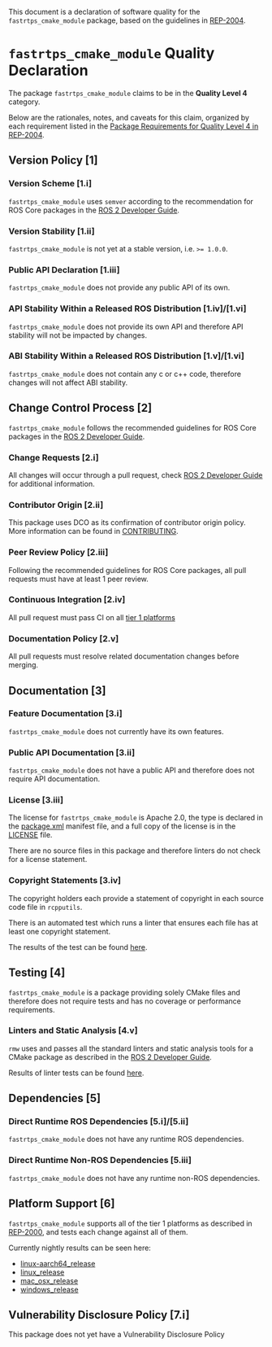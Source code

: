This document is a declaration of software quality for the `fastrtps_cmake_module` package, based on the guidelines in [REP-2004](https://www.ros.org/reps/rep-2004.html).

# `fastrtps_cmake_module` Quality Declaration

The package `fastrtps_cmake_module` claims to be in the **Quality Level 4** category.

Below are the rationales, notes, and caveats for this claim, organized by each requirement listed in the [Package Requirements for Quality Level 4 in REP-2004](https://www.ros.org/reps/rep-2004.html).

## Version Policy [1]

### Version Scheme [1.i]

`fastrtps_cmake_module` uses `semver` according to the recommendation for ROS Core packages in the [ROS 2 Developer Guide](https://index.ros.org/doc/ros2/Contributing/Developer-Guide/#versioning).

### Version Stability [1.ii]

`fastrtps_cmake_module` is not yet at a stable version, i.e. `>= 1.0.0`.

### Public API Declaration [1.iii]

`fastrtps_cmake_module` does not provide any public API of its own.

### API Stability Within a Released ROS Distribution [1.iv]/[1.vi]

`fastrtps_cmake_module` does not provide its own API and therefore API stability will not be impacted by changes.

### ABI Stability Within a Released ROS Distribution [1.v]/[1.vi]

`fastrtps_cmake_module` does not contain any c or c++ code, therefore changes will not affect ABI stability.

## Change Control Process [2]

`fastrtps_cmake_module` follows the recommended guidelines for ROS Core packages in the [ROS 2 Developer Guide](https://index.ros.org/doc/ros2/Contributing/Developer-Guide/#package-requirements).

### Change Requests [2.i]

All changes will occur through a pull request, check [ROS 2 Developer Guide](https://index.ros.org/doc/ros2/Contributing/Developer-Guide/#change-control-process) for additional information.

### Contributor Origin [2.ii]

This package uses DCO as its confirmation of contributor origin policy. More information can be found in [CONTRIBUTING](../CONTRIBUTING.md).

### Peer Review Policy [2.iii]

Following the recommended guidelines for ROS Core packages, all pull requests must have at least 1 peer review.

### Continuous Integration [2.iv]

All pull request must pass CI on all [tier 1 platforms](https://www.ros.org/reps/rep-2000.html#support-tiers)

### Documentation Policy [2.v]

All pull requests must resolve related documentation changes before merging.

## Documentation [3]

### Feature Documentation [3.i]

`fastrtps_cmake_module` does not currently have its own features.

### Public API Documentation [3.ii]

`fastrtps_cmake_module` does not have a public API and therefore does not require API documentation.

### License [3.iii]

The license for `fastrtps_cmake_module` is Apache 2.0, the type is declared in the [package.xml](package.xml) manifest file, and a full copy of the license is in the [LICENSE](../LICENSE) file.

There are no source files in this package and therefore linters do not check for a license statement.

### Copyright Statements [3.iv]

The copyright holders each provide a statement of copyright in each source code file in `rcpputils`.

There is an automated test which runs a linter that ensures each file has at least one copyright statement.

The results of the test can be found [here](https://ci.ros2.org/view/nightly/job/nightly_linux_release/lastBuild/testReport/fastrtps_cmake_module/copyright/).

## Testing [4]

`fastrtps_cmake_module` is a package providing solely CMake files and therefore does not require tests and has no coverage or performance requirements.

### Linters and Static Analysis [4.v]

`rmw` uses and passes all the standard linters and static analysis tools for a CMake package as described in the [ROS 2 Developer Guide](https://index.ros.org/doc/ros2/Contributing/Developer-Guide/#linters).

Results of linter tests can be found [here](https://ci.ros2.org/view/nightly/job/nightly_linux_release/lastBuild/testReport/fastrtps_cmake_module/).

## Dependencies [5]

### Direct Runtime ROS Dependencies [5.i]/[5.ii]

`fastrtps_cmake_module` does not have any runtime ROS dependencies.

### Direct Runtime Non-ROS Dependencies [5.iii]
`fastrtps_cmake_module` does not have any runtime non-ROS dependencies.

## Platform Support [6]

`fastrtps_cmake_module` supports all of the tier 1 platforms as described in [REP-2000](https://www.ros.org/reps/rep-2000.html#support-tiers), and tests each change against all of them.

Currently nightly results can be seen here:
* [linux-aarch64_release](https://ci.ros2.org/view/nightly/job/nightly_linux-aarch64_release/lastBuild/testReport/fastrtps_cmake_module/)
* [linux_release](https://ci.ros2.org/view/nightly/job/nightly_linux_release/lastBuild/testReport/fastrtps_cmake_module/)
* [mac_osx_release](https://ci.ros2.org/view/nightly/job/nightly_osx_release/lastBuild/testReport/fastrtps_cmake_module/)
* [windows_release](https://ci.ros2.org/view/nightly/job/nightly_win_rel/lastBuild/testReport/fastrtps_cmake_module/)

## Vulnerability Disclosure Policy [7.i]

This package does not yet have a Vulnerability Disclosure Policy
